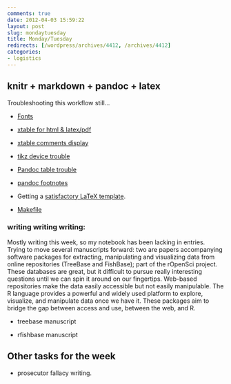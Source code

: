 ```yaml
---
comments: true
date: 2012-04-03 15:59:22
layout: post
slug: mondaytuesday
title: Monday/Tuesday
redirects: [/wordpress/archives/4412, /archives/4412]
categories:
- logistics
---
```


## knitr + markdown + pandoc + latex



Troubleshooting this workflow still...





  * [Fonts](https://github.com/yihui/knitr-book/issues/2)


  * [xtable for html & latex/pdf](https://github.com/yihui/knitr-book/pull/1)


  * [xtable comments display](https://github.com/yihui/knitr-book/issues/3)


  * [tikz device trouble](https://github.com/yihui/knitr-book/issues/4)


  * [Pandoc table trouble](https://github.com/jgm/pandoc/issues/469)


  * [pandoc footnotes](https://github.com/jgm/pandoc/issues/475)


  * Getting a [satisfactory LaTeX template](https://github.com/ropensci/rfishbase/blob/master/inst/doc/rfishbase/elsarticle.latex).  


  * [Makefile ](https://github.com/ropensci/rfishbase/blob/master/inst/doc/rfishbase/Makefile)





### writing writing writing:



Mostly writing this week, so my notebook has been lacking in entries. Trying to move several manuscripts forward: two are papers accompanying software packages for extracting, manipulating and visualizing data from online repositories (TreeBase and FishBase); part of the rOpenSci project. These databases are great, but it difficult to pursue really interesting questions until we can spin it around on our fingertips.  Web-based repositories make the data easily accessible but not easily manipulable.  The R language provides a powerful and widely used platform to explore, visualize, and manipulate data once we have it.  These packages aim to bridge the gap between access and use, between the web, and R.





  * treebase manuscript


  * rfishbase manuscript





## Other tasks for the week







  * prosecutor fallacy writing. 



